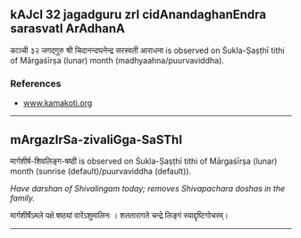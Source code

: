 ## kAJcI 32 jagadguru zrI cidAnandaghanEndra sarasvatI ArAdhanA
काञ्ची ३२ जगद्गुरु श्री चिदानन्दघनेन्द्र सरस्वती आराधना is observed on Śukla-Ṣaṣṭhī tithi of Mārgaśīrṣa (lunar) month (madhyaahna/puurvaviddha).


### References
* www.kamakoti.org


---
## mArgazIrSa-zivaliGga-SaSThI
मार्गशीर्ष-शिवलिङ्ग-षष्ठी is observed on Śukla-Ṣaṣṭhī tithi of Mārgaśīrṣa (lunar) month (sunrise (default)/puurvaviddha (default)).

_Have darshan of Shivalingam today; removes Shivapachara doshas in the family._

मार्गशीर्षेऽमले पक्षे षष्ठ्यां वारेंऽशुमालिनः ।
शततारागते चन्द्रे लिङ्गं स्याद्दृष्टिगोचरम्।

---
